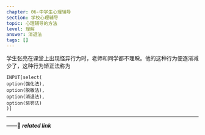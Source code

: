 ```yaml
---
chapter: 06-中学生心理辅导
section: 学校心理辅导
topic: 心理辅导的方法
level: 理解
answer: 消退法
tags: []
---
```


学生张亮在课堂上出现怪异行为时，老师和同学都不理睬。他的这种行为便逐渐减少了，这种行为矫正法称为

```meta-bind
INPUT[select(
option(强化法),
option(脱敏法),
option(消退法),
option(惩罚法)
)]
```

---
——🔗 ***related link*** 